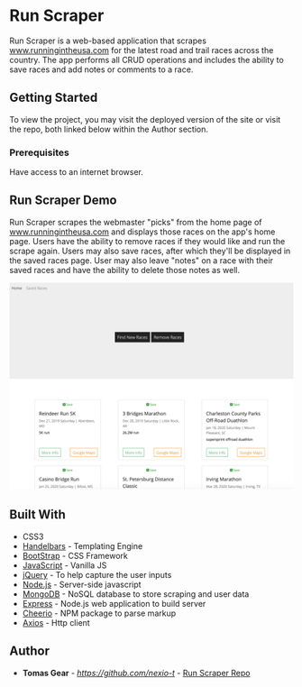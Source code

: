 # Run Scraper

Run Scraper is a web-based application that scrapes www.runningintheusa.com for the latest road and trail races across the country. The app performs all CRUD operations and includes the ability to save races and add notes or comments to a race. 

## Getting Started

To view the project, you may visit the deployed version of the site or visit the repo, both linked below within the Author section. 

### Prerequisites

Have access to an internet browser. 

## Run Scraper Demo

Run Scraper scrapes the webmaster "picks" from the home page of www.runningintheusa.com and displays those races on the app's home page. Users have the ability to remove races if they would like and run the scrape again. Users may also save races, after which they'll be displayed in the saved races page. User may also leave "notes" on a race with their saved races and have the ability to delete those notes as well. 

![scraper-demo](./public/assets/img/scraper-home.png)


## Built With
* CSS3
* [Handelbars](https://handlebarsjs.com/) - Templating Engine
* [BootStrap](https://getbootstrap.com/) - CSS Framework  
* [JavaScript](https://www.npmjs.com/package/cli-table3) - Vanilla JS
* [jQuery](https://jquery.com/) - To help capture the user inputs 
* [Node.js](https://nodejs.org/en/) - Server-side javascript  
* [MongoDB](https://www.mysql.com/) - NoSQL database to store scraping and user data
* [Express](https://expressjs.com/) - Node.js web application to build server 
* [Cheerio](https://www.npmjs.com/package/cheerio) - NPM package to parse markup 
* [Axios](https://www.npmjs.com/package/axios) - Http client

## Author

* **Tomas Gear** - *https://github.com/nexio-t* - [Run Scraper Repo](https://github.com/nexio-t/web-scraper)

